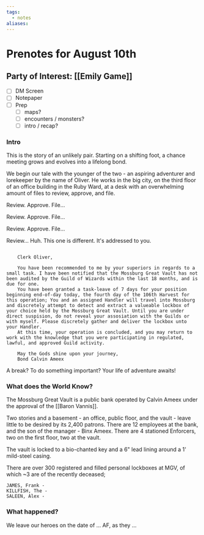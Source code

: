 ```yaml
---
tags:
  - notes
aliases:
---
```


# Prenotes for August 10th
## Party of Interest: [[Emily Game]]
- [ ] DM Screen
- [ ] Notepaper
- [ ] Prep
	- [ ] maps?
	- [ ] encounters / monsters?
	- [ ] intro / recap?

### Intro

This is the story of an unlikely pair. Starting on a shifting foot, a chance meeting grows and evolves into a lifelong bond.

We begin our tale with the younger of the two - an aspiring adventurer and lorekeeper by the name of Oliver. He works in the big city, on the third floor of an office building in the Ruby Ward, at a desk with an overwhelming amount of files to review, approve, and file.

Review. Approve. File...

Review. Approve. File...

Review. Approve. File...

Review... Huh. This one is different. It's addressed to you.

```

	Clerk Oliver,

	You have been recommended to me by your superiors in regards to a small task. I have been notified that the Mossburg Great Vault has not been audited by the Guild of Wizards within the last 18 months, and is due for one. 
	You have been granted a task-leave of 7 days for your position beginning end-of-day today, the fourth day of the 106th Harvest for this operation; You and an assigned Handler will travel into Mossburg and discretely attempt to detect and extract a valueable lockbox of your choice held by the Mossburg Great Vault. Until you are under direct suspision, do not reveal your assosiation with the Guilds or with myself. Please discretely gather and deliver the lockbox unto your Handler. 
	At this time, your operation is concluded, and you may return to work with the knowledge that you were participating in regulated, lawful, and approved Guild activity.

	May the Gods shine upon your journey,
	Bond Calvin Ameex

```

A break? To do something important? Your life of adventure awaits!

### What does the World Know?

The Mossburg Great Vault is a public bank operated by Calvin Ameex under the approval of the [[Baron Vannis]].

Two stories and a basement - an office, public floor, and the vault - leave little to be desired by its 2,400 patrons. There are 12 employees at the bank, and the son of the manager - Binx Ameex. There are 4 stationed Enforcers, two on the first floor, two at the vault.

The vault is locked to a bio-chanted key and a 6" lead lining around a 1' mild-steel casing.

There are over 300 registered and filled personal lockboxes at MGV, of which ~3 are of the recently deceased;

```
JAMES, Frank - 
KILLFISH, The - 
SALEEN, Alex -
```


### What happened?


We leave our heroes on the date of ... AF, as they ...